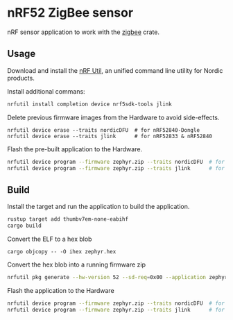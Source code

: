 # nRF52 ZigBee sensor

nRF sensor application to work with the [zigbee](https://crates.io/crates/zigbee) crate. 

## Usage
Download and install the [nRF Util](https://www.nordicsemi.com/Products/Development-tools/nrf-util), an unified command line utility for Nordic products. 

Install additional commans:
```sh
nrfutil install completion device nrf5sdk-tools jlink
```

Delete previous firmware images from the Hardware to avoid side-effects.
```shell
nrfutil device erase --traits nordicDFU  # for nRF52840-Dongle
nrfutil device erase --traits jlink      # for nRF52833 & nRF52840
```

Flash the pre-built application to the Hardware.
```sh
nrfutil device program --firmware zephyr.zip --traits nordicDFU  # for nRF52840-Dongle
nrfutil device program --firmware zephyr.zip --traits jlink      # for nRF52833 & nRF52840
```


## Build

Install the target and run the application to build the application.
```sh
rustup target add thumbv7em-none-eabihf
cargo build
```

Convert the ELF to a hex blob
```shell
cargo objcopy -- -O ihex zephyr.hex
```

Convert the hex blob into a running firmware zip
```sh
nrfutil pkg generate --hw-version 52 --sd-req=0x00 --application zephyr.hex --application-version 1 zephyr.zip

```

Flash the application to the Hardware
```sh
nrfutil device program --firmware zephyr.zip --traits nordicDFU  # for nRF52840-Dongle
nrfutil device program --firmware zephyr.zip --traits jlink      # for nRF52833 & nRF52840
```

